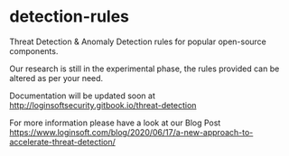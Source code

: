 # detection-rules
Threat Detection &amp; Anomaly Detection rules for popular open-source components. 

Our research is still in the experimental phase, the rules provided can be altered as per your need. 

Documentation will be updated soon at
http://loginsoftsecurity.gitbook.io/threat-detection

For more information please have a look at our Blog Post
https://www.loginsoft.com/blog/2020/06/17/a-new-approach-to-accelerate-threat-detection/


